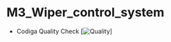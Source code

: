 # M3_Wiper_control_system
* Codiga Quality Check
[![Quality](https://api.codiga.io/project/33421/score/svg)]
